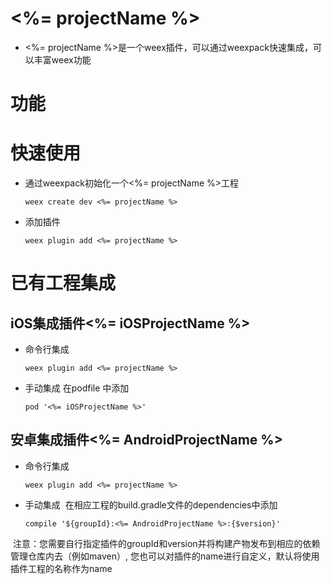 # <%= projectName %>
- <%= projectName %>是一个weex插件，可以通过weexpack快速集成，可以丰富weex功能

# 功能

# 快速使用
- 通过weexpack初始化一个<%= projectName %>工程
   ```
   weex create dev <%= projectName %>
   ```
- 添加插件
  ```
  weex plugin add <%= projectName %>
  ```

# 已有工程集成
## iOS集成插件<%= iOSProjectName %>
- 命令行集成
  ```
  weex plugin add <%= projectName %>
  ```
- 手动集成
  在podfile 中添加
  ```
  pod '<%= iOSProjectName %>'
  ```

## 安卓集成插件<%= AndroidProjectName %>
- 命令行集成
  ```
  weex plugin add <%= projectName %>
  ```
- 手动集成
  在相应工程的build.gradle文件的dependencies中添加
  ```
  compile '${groupId}:<%= AndroidProjectName %>:{$version}'
  ``` 
  注意：您需要自行指定插件的groupId和version并将构建产物发布到相应的依赖管理仓库内去（例如maven）, 您也可以对插件的name进行自定义，默认将使用插件工程的名称作为name
